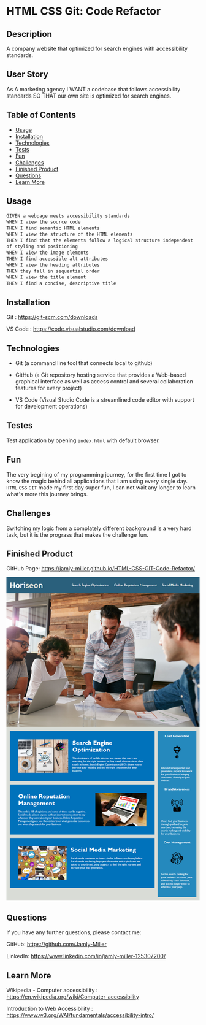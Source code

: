 # HTML CSS Git: Code Refactor

## Description

A company website that optimized for search engines with accessibility standards.


## User Story

As A marketing agency
I WANT a codebase that follows accessibility standards
SO THAT our own site is optimized for search engines.


 
## Table of Contents


* [Usage](#usage)
* [Installation](#installation)
* [Technologies](#technologies)
* [Tests](#tests)
* [Fun](#fun)
* [Challenges](#challenges)
* [Finished Product](#finished-product)
* [Questions](#questions)
* [Learn More](#learn-more)


## Usage

```
GIVEN a webpage meets accessibility standards
WHEN I view the source code
THEN I find semantic HTML elements
WHEN I view the structure of the HTML elements
THEN I find that the elements follow a logical structure independent of styling and positioning
WHEN I view the image elements
THEN I find accessible alt attributes
WHEN I view the heading attributes
THEN they fall in sequential order
WHEN I view the title element
THEN I find a concise, descriptive title

```


## **Installation**

Git : https://git-scm.com/downloads

VS Code : https://code.visualstudio.com/download


## Technologies

* Git (a command line tool that connects local to github)

* GitHub (a Git repository hosting service that provides a Web-based graphical interface as well as access control and several collaboration features for every project)

* VS Code (Visual Studio Code is a streamlined code editor with support for development operations)


## Testes

Test application by opening ``` index.html ``` with default browser.

                                            
## Fun

The very begining of my programming journey, for the first time I got to know the magic behind all applications that I am using every single day. ``` HTML ``` ``` CSS ``` ``` GIT ``` made my first day super fun, I can not wait any longer to learn what's more this journey brings.


##  Challenges

Switching my logic from a complately different background is a very hard task, but it is the prograss that makes the challenge fun.


## Finished Product

GitHub Page: https://jamly-miller.github.io/HTML-CSS-GIT-Code-Refactor/

![ScreenShot](./assets/images/html-css-git-demo.png)


## Questions

If you have any further questions, please contact me:

GitHub: https://github.com/Jamly-Miller

LinkedIn: https://www.linkedin.com/in/jamly-miller-125307200/


## Learn More

Wikipedia - Computer accessibility : https://en.wikipedia.org/wiki/Computer_accessibility

Introduction to Web Accessibility : https://www.w3.org/WAI/fundamentals/accessibility-intro/